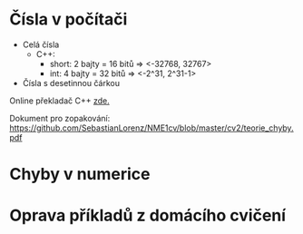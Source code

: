 # Čísla v počítači
* Celá čísla
  * C++:
    * short: 2 bajty = 16 bitů => <-32768, 32767>
    * int: 4 bajty = 32 bitů => <-2^31, 2^31-1>
* Čísla s desetinnou čárkou


Online překladač C++ [zde.](https://www.tutorialspoint.com/compile_cpp11_online.php)

Dokument pro zopakování: https://github.com/SebastianLorenz/NME1cv/blob/master/cv2/teorie_chyby.pdf

# Chyby v numerice


# Oprava příkladů z domácího cvičení

